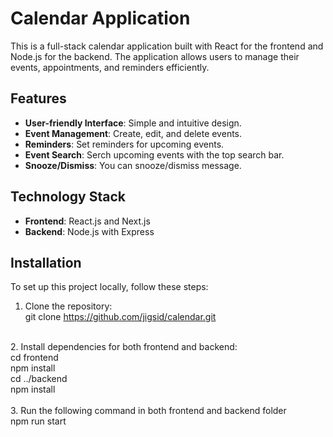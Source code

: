 # Calendar Application

This is a full-stack calendar application built with React for the frontend and Node.js for the backend. The application allows users to manage their events, appointments, and reminders efficiently.

## Features

- **User-friendly Interface**: Simple and intuitive design.
- **Event Management**: Create, edit, and delete events.
- **Reminders**: Set reminders for upcoming events.
- **Event Search**: Serch upcoming events with the top search bar.
- **Snooze/Dismiss**: You can snooze/dismiss message.

## Technology Stack

- **Frontend**: React.js and Next.js
- **Backend**: Node.js with Express


## Installation

To set up this project locally, follow these steps:

1. Clone the repository:<br>
git clone https://github.com/jigsid/calendar.git<br>
<br>
2. Install dependencies for both frontend and backend:<br>
cd frontend<br>
npm install<br>
cd ../backend<br>
npm install<br>
<br>
3. Run the following command in both frontend and backend folder<br>
npm run start

